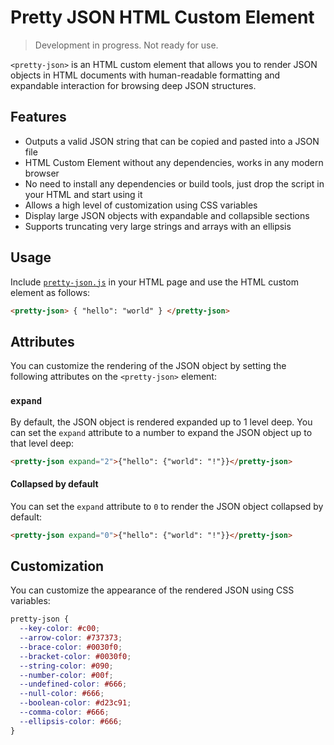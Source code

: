 # Pretty JSON HTML Custom Element

> Development in progress. Not ready for use.

`<pretty-json>` is an HTML custom element that allows you to render JSON objects in HTML documents with human-readable formatting and expandable interaction for browsing deep JSON structures.

## Features

- Outputs a valid JSON string that can be copied and pasted into a JSON file
- HTML Custom Element without any dependencies, works in any modern browser
- No need to install any dependencies or build tools, just drop the script in your HTML and start using it
- Allows a high level of customization using CSS variables
- Display large JSON objects with expandable and collapsible sections
- Supports truncating very large strings and arrays with an ellipsis

## Usage

Include [`pretty-json.js`](https://github.com/mohsen1/pretty-json/blob/main/src/index.js) in your HTML page and use the HTML custom element as follows:

```html
<pretty-json> { "hello": "world" } </pretty-json>
```

## Attributes

You can customize the rendering of the JSON object by setting the following attributes on the `<pretty-json>` element:

### `expand`

By default, the JSON object is rendered expanded up to 1 level deep. You can set the `expand` attribute to a number to expand the JSON object up to that level deep:

```html
<pretty-json expand="2">{"hello": {"world": "!"}}</pretty-json>
```

#### Collapsed by default

You can set the `expand` attribute to `0` to render the JSON object collapsed by default:

```html
<pretty-json expand="0">{"hello": {"world": "!"}}</pretty-json>
```

## Customization

You can customize the appearance of the rendered JSON using CSS variables:

```css
pretty-json {
  --key-color: #c00;
  --arrow-color: #737373;
  --brace-color: #0030f0;
  --bracket-color: #0030f0;
  --string-color: #090;
  --number-color: #00f;
  --undefined-color: #666;
  --null-color: #666;
  --boolean-color: #d23c91;
  --comma-color: #666;
  --ellipsis-color: #666;
}
```
